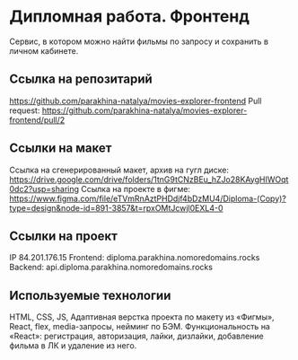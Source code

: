 # Дипломная работа. Фронтенд
Сервис, в котором можно найти фильмы по запросу и сохранить в личном кабинете.

## Cсылка на репозитарий
https://github.com/parakhina-natalya/movies-explorer-frontend
Pull request: https://github.com/parakhina-natalya/movies-explorer-frontend/pull/2

## Ссылки на макет
Ссылка на сгенерированный макет, архив на гугл диске: https://drive.google.com/drive/folders/1tnG9tCNzBEu_hZJo28KAygHIWOqt0dc2?usp=sharing
Ссылка на проекте в фигме: https://www.figma.com/file/eTVmRnAztPHDdjf4bDzMU4/Diploma-(Copy)?type=design&node-id=891-3857&t=rpxOMtJcwjl0EXL4-0

## Ссылки на проект
IP  84.201.176.15
Frontend: diploma.parakhina.nomoredomains.rocks
Backend:  api.diploma.parakhina.nomoredomains.rocks

## Используемые технологии
HTML, CSS, JS, Адаптивная верстка проекта по макету из «Фигмы», React, flex, media-запросы, нейминг по БЭМ.
Функциональность на «React»: регистрация, авторизация, лайки, дизлайки, добавление фильма в ЛК и удаление из него.